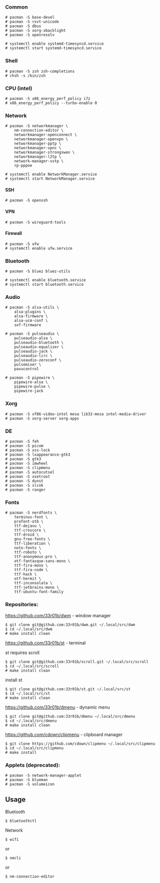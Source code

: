 ### Common

    # pacman -S base-devel
    # pacman -S rxvt-unicode
    # pacman -S dbus
    # pacman -S xorg-xbacklight
    # pacman -S openresolv

    # systemctl enable systemd-timesyncd.service
    # systemctl start systemd-timesyncd.service

### Shell

    # pacman -S zsh zsh-completions
    # chsh -s /bin/zsh

### CPU (intel)

    # pacman -S x86_energy_perf_policy i7z
    # x86_energy_perf_policy --turbo-enable 0

### Network

    # pacman -S networkmanager \
        nm-connection-editor \
        networkmanager-openconnect \
        networkmanager-openvpn \
        networkmanager-pptp \
        networkmanager-vpnc \
        networkmanager-strongswan \
        networkmanager-l2tp \
        network-manager-sstp \
        rp-pppoe 

    # systemctl enable NetworkManager.service
    # systemctl start NetworkManager.service

#### SSH

    # pacman -S openssh

#### VPN

    # pacman -S wireguard-tools

#### Firewall

    # pacman -S ufw
    # systemctl enable ufw.service 


### Bluetooth

    # pacman -S bluez bluez-utils

    # systemctl enable bluetooth.service 
    # systemctl start bluetooth.service 

### Audio

    # pacman -S alsa-utils \
        alsa-plugins \
        alsa-firmware \
        alsa-ucm-conf \
        sof-firmware

    # pacman -S pulseaudio \
        pulseaudio-alsa \
        pulseaudio-bluetooth \
        pulseaudio-equalizer \
        pulseaudio-jack \
        pulseaudio-lirc \
        pulseaudio-zeroconf \
        pulsemixer \
        pavucontrol

    # pacman -S pipewire \
        pipewire-alsa \
        pipewire-pulse \
        pipewire-jack

### Xorg

    # pacman -S xf86-video-intel mesa lib32-mesa intel-media-driver
    # pacman -S xorg-server xorg-apps

### DE

    # pacman -S feh
    # pacman -S picom
    # pacman -S xss-lock
    # pacman -S lxappearance-gtk3
    # pacman -S gtk3
    # pacman -S imwheel
    # pacman -S clipmenu
    # pacman -S autocutsel
    # pacman -S xsetroot
    # pacman -S dunst
    # pacman -S slcok
    # pacman -S ranger

### Fonts
    
    # pacman -S nerdfonts \
        terminus-font \
        profont-otb \
        ttf-dejavu \
        ttf-croscore \
        ttf-droid \
        gnu-free-fonts \
        ttf-liberation \
        noto-fonts \
        ttf-roboto \
        ttf-anonymous-pro \
        otf-fantasque-sans-mono \
        ttf-fira-mono \
        ttf-fira-code \
        ttf-hack \
        otf-hermit \
        ttf-inconsolata \
        ttf-jetbrains-mono \
        ttf-ubuntu-font-family

### Repositories:

https://github.com/33r01b/dwm - window manager

    $ git clone git@github.com:33r01b/dwm.git ~/.local/src/dwm
    $ cd ~/.local/src/dwm
    # make install clean

https://github.com/33r01b/st - terminal

st requires scroll

    $ git clone git@github.com:33r01b/scroll.git ~/.local/src/scroll
    $ cd ~/.local/src/scroll
    # make install clean

install st 

    $ git clone git@github.com:33r01b/st.git ~/.local/src/st
    $ cd ~/.local/src/st
    # make install clean

https://github.com/33r01b/dmenu - dynamic menu

    $ git clone git@github.com:33r01b/dmenu ~/.local/src/dmenu
    $ cd ~/.local/src/dmenu
    # make install clean

https://github.com/cdown/clipmenu - clipboard manager

    $ git clone https://github.com/cdown/clipmenu ~/.local/src/clipmenu
    $ cd ~/.local/src/clipmenu
    # make install

### Applets (deprecated):

    # pacman -S network-manager-applet 
    # pacman -S blueman
    # pacman -S volumeicon

## Usage

Bluetooth
    
    $ bluetoothctl

Network
    
    $ wifi

or
    
    $ nmcli

or
    
    $ nm-connection-editor
